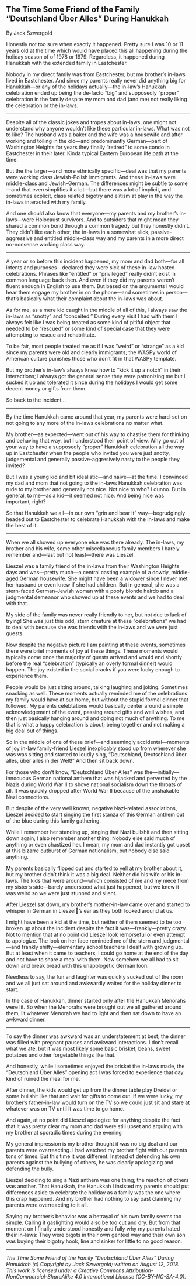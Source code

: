 ## The Time Some Friend of the Family “Deutschland Über Alles” During Hanukkah

By Jack Szwergold

Honestly not too sure when exactly it happened. Pretty sure I was 10 or 11 years old at the time which would have placed this all happening during the holiday season of of 1978 or 1979. Regardless, it happened during Hanukkah with the extended family in Eastchester.

Nobody in my direct family was from Eastchester, but my brother’s in-laws lived in Eastchester. And since my parents really never did anything big for Hanukkah—or any of the holidays actually—the in-law’s Hanukkah celebration ended up being the de-facto “big” and supposedly “proper” celebration in the family despite my mom and dad (and me) not really liking the celebration or the in-laws.

***

Despite all of the classic jokes and tropes about in-laws, one might not understand why anyone wouldn’t like these particular in-laws. What was not to like? The husband was a baker and the wife was a housewife and after working and toiling in the old—and predominantly German—part of Washington Heights for years they finally “retired” to some condo in Eastchester in their later. Kinda typical Eastern European life path at the time.

But the the larger—and more ethnically specific—deal was that my parents were working class Jewish-Polish immigrants. And these in-laws were middle-class and Jewish-German. The differences might be subtle to some—and that even simplifies it a lot—but there was a lot of implicit, and sometimes explicit, class related bigotry and elitism at play in the way the in-laws interacted with my family.

And one should also know that everyone—my parents and my brother’s in-laws—were Holocaust survivors. And to outsiders that might mean they shared a common bond through a common tragedy but they honestly didn’t. They didn’t like each other; the in-laws in a somewhat slick, passive-aggressive and entitled middle-class way and my parents in a more direct no-nonsense working class way.

***

A year or so before this incident happened, my mom and dad both—for all intents and purposes—declared they were sick of these in-law hosted celebrations. Phrases like “entitled” or “privileged” really didn’t exist in common language back then. And even if they did my parents weren’t fluent enough in English to use them. But based on the arguments I would hear them engage my brother in on the phone—and sometimes in person—that’s basically what their complaint about the in-laws was about.

As for me, as a mere kid caught in the middle of all of this, I always saw the in-laws as “snotty” and “conceited.” During every visit I had with them I always felt like I was being treated as some kind of pitiful object that needed to be “rescued” or some kind of special case that they were attempting to rescue and rehabilitate.

To be fair, most people treated me as if I was “weird” or “strange” as a kid since my parents were old and clearly immigrants; the WASPy world of American culture punishes those who don’t fit in that WASPy template.

But my brother’s in-law’s always knew how to “kick it up a notch” in their interactions; I always got the general sense they were patronizing me but I sucked it up and tolerated it since during the holidays I would get some decent money or gifts from them.

So back to the incident…

***

By the time Hanukkah came around that year, my parents were hard-set on not going to any more of the in-laws celebrations no matter what.

My brother—as expected—went out of his way to chastise them for thinking and behaving that way, but I understood their point of view. Why go out of your way to have a supposedly “proper” Hanukkah celebration all the way up in Eastchester when the people who invited you were just snotty, judgemental and generally passive-aggresively nasty to the people they invited?

But I was a young kid and bit idealistic—and naive—at the time. I convinced my dad and mom that not going to the in-laws Hanukkah celebration was rude to my brother and generally not nice. Not nice to who? I dunno. But in general, to me—as a kid—it seemed not nice. And being nice was important, right?

So that Hanukkah we all—in our own “grin and bear it” way—begrudgingly headed out to Eastchester to celebrate Hanukkah with the in-laws and make the best of it.

***

When we all showed up everyone else was there already. The in-laws, my brother and his wife, some other miscellaneous family members I barely remember and—last but not least—there was Lieszel.

Lieszel was a family friend of the in-laws from their Washington Heights days and was—pretty much—a central casting example of a dowdy, middle-aged German housewife. She might have been a widower since I never met her husband or even knew if she had children. But in general, she was a stern-faced German-Jewish woman with a poofy blonde hairdo and a judgmental demeanor who showed up at these events and we had to deal with that.

My side of the family was never really friendly to her, but not due to lack of trying! She was just this odd, stern creature at these “celebrations” we had to deal with because she was friends with the in-laws and we were just guests.

Now despite the negative picture I am painting at these events, sometimes there were brief moments of joy at these things. These moments would typically come once the majority of guests arrived and would end shortly before the real “celebration” (typically an overly formal dinner) would happen. The joy existed in the social cracks if you were lucky enough to experience them.

People would be just sitting around, talking laughing and joking. Sometimes snacking as well. These moments actually reminded me of the celebrations my family would have at our home, but without the stupid formal dinner that followed. My parents celebtations would basically center around a simple acknowledgement of the event, passing around gifts and well wishes, and then just basically hanging around and doing not much of anything. To me that is what a happy celebration is about; being together and not making a big deal out of things.

So in the middle of one of these brief—and seemingly accidental—moments of joy in-law family-friend Lieszel inexplicably stood up from wherever she was was sitting and started to loudly sing, “Deutschland, Deutschland über alles, über alles in der Welt!” And then sit back down.

For those who don’t know, “Deutschland Über Alles” was the—initially—innocuous German national anthem that was hijacked and perverted by the Nazis during World War II to shove national socialism down the throats of all. It was quickly dropped after World War II because of the unshakable Nazi connections.

But despite of the very well known, negative Nazi-related associations, Lieszel decided to start singing the first stanza of this German anthem out of the blue during this family gathering.

While I remember her standing up, singing that Nazi bullshit and then sitting down again, I also remember another thing: Nobody else said much of anything or even chastized her. I mean, my mom and dad instantly got upset at this bizarre outburst of German nationalism, but nobody else said anything.

My parents basically flipped out and started to yell at my brother about it, but my brother didn’t think it was a big deal. Neither did his wife or his in-laws. The kids that were around—which consisted of me and my niece from my sister’s side—barely understood what just happened, but we knew it was weird so we were just stunned and silent.

After Lieszel sat down, my brother’s mother-in-law came over and started to whisper in German in Lieszel’s ear as they both looked around at us.

I might have been a kid at the time, but neither of them seemed to be too broken up about the incident despite the fact it was—frankly—pretty crazy. Not to mention that at no point did Lieszel look remorseful or even attempt to apologize. The look on her face reminded me of the stern and judgmental—and frankly shitty—elementary school teachers I dealt with growing up. But at least when it came to teachers, I could go home at the end of the day and not have to share a meal with them. Now somehow we all had to sit down and break bread with this unapologetic German loon.

Needless to say, the fun and laughter was quickly sucked out of the room and we all just sat around and awkwardly waited for the holiday dinner to start.

In the case of Hanukkah, dinner started only after the Hanukkah Menorahs were lit. So when the Menorahs were brought out we all gathered around them, lit whatever Menorah we had to light and then sat down to have an awkward dinner.

***

To say the dinner was awkward was an understatement at best; the dinner was filled with pregnant pauses and awkward interactions. I don’t recall what we ate, but it was most likely some basic brisket, beans, sweet potatoes and other forgetable things like that.

And honestly, while I sometimes enjoyed the brisket the in-laws made, the “Deutschland Über Alles” opening act I was forced to experience that day kind of ruined the meal for me.

After dinner, the kids would get up from the dinner table play Dreidel or some bullshit like that and wait for gifts to come out. If we were lucky, my brother’s father-in-law would turn on the TV so we could just sit and stare at whatever was on TV until it was time to go home.

And again, at no point did Lieszel apologize for anything despite the fact that it was pretty clear my mom and dad were still upset and arguing with my brother at sporadic times during the evening

My general impression is my brother thought it was no big deal and our parents were overreacting. I had watched my brother fight with our parents tons of times. But this time it was different. Instead of defending his own parents against the bullying of others, he was clearly apologizing and defending the bully.

Lieszel deciding to sing a Nazi anthem was one thing; the reaction of others was another. That Hanukkah, the Hanukkah I insisted my parents should put differences aside to celebrate the holiday as a family was the one where this crap happened. And my brother had nothing to say past claiming my parents were overreacting to it all.

Saying my brother’s behavior was a betrayal of his own family seems too simple. Calling it gaslighting would also be too cut and dry. But from that moment on I finally understood honestly and fully why my parents hated their in-laws: They were bigots in their own genteel way and their own son was buying their bigotry hook, line and sinker for little to no good reason.

***

*The Time Some Friend of the Family “Deutschland Über Alles” During Hanukkah (c) Copyright by Jack Szwergold; written on August 12, 2018. This work is licensed under a Creative Commons Attribution-NonCommercial-ShareAlike 4.0 International License (CC-BY-NC-SA-4.0).*